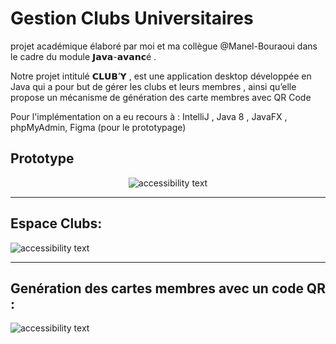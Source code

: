 # Gestion Clubs Universitaires

projet académique élaboré par moi et ma collègue @Manel-Bouraoui dans le cadre du module 𝗝𝗮𝘃𝗮-𝗮𝘃𝗮𝗻𝗰é .

Notre projet intitulé 𝗖𝗟𝗨𝗕’𝗬 , est une application desktop développée en Java qui a pour but de gérer les clubs et leurs membres , ainsi qu’elle propose un mécanisme de génération des carte membres avec QR Code

Pour l'implémentation on a eu recours à : IntelliJ , Java 8 , JavaFX , phpMyAdmin, Figma (pour le prototypage)

## Prototype  

<p align="center">
  <img src="https://i.imgur.com/5QsvpWD.png"  alt="accessibility text">
  <hr>
  
  ## Espace Clubs:
  
  <img src="https://i.imgur.com/cxgOaAy.png"  alt="accessibility text">
   <hr>
   
   ## Genération des cartes membres avec un code QR :
   
  <img src="https://i.imgur.com/vquM4Iq.png"  alt="accessibility text">
</p>

